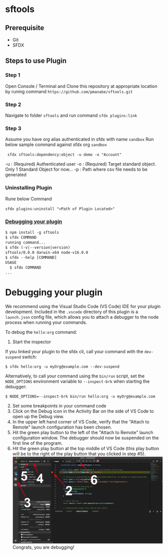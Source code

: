 sftools
=======

## Prerequisite 
* Git
* SFDX

## Steps to use Plugin

### Step 1 
Open Console / Terminal and Clone this repository at appropriate location by runing command 
`https://github.com/pmanabe/sftools.git`

### Step 2
Navigate to folder `sftools` and run command `sfdx plugins:link`

### Step 3
Assume you have org alias authenticated in sfdx with name `sandbox`
Run below sample command against sfdx org `sandbox`

` sfdx sftools:dependency:object -u demo -o "Account"`

-u : (Required) Authenticated user
-o : (Required) Target standard object. Only 1 Standard Object for now...
-p : Path where csv file needs to be generated

### Uninstalling Plugin
Rune below Command

`sfdx plugins:uninstall "<Path of Plugin Located>"`

<!-- toc -->


### [Debugging your plugin](#debugging-your-plugin)
<!-- tocstop -->
<!-- install -->
<!-- usage -->
```sh-session
$ npm install -g sftools
$ sfdx COMMAND
running command...
$ sfdx (-v|--version|version)
sftools/0.0.0 darwin-x64 node-v16.0.0
$ sfdx --help [COMMAND]
USAGE
  $ sfdx COMMAND
...
```
<!-- usagestop -->
<!-- commands -->

<!-- commandsstop -->
<!-- debugging-your-plugin -->
# Debugging your plugin
We recommend using the Visual Studio Code (VS Code) IDE for your plugin development. Included in the `.vscode` directory of this plugin is a `launch.json` config file, which allows you to attach a debugger to the node process when running your commands.

To debug the `hello:org` command: 
1. Start the inspector
  
If you linked your plugin to the sfdx cli, call your command with the `dev-suspend` switch: 
```sh-session
$ sfdx hello:org -u myOrg@example.com --dev-suspend
```
  
Alternatively, to call your command using the `bin/run` script, set the `NODE_OPTIONS` environment variable to `--inspect-brk` when starting the debugger:
```sh-session
$ NODE_OPTIONS=--inspect-brk bin/run hello:org -u myOrg@example.com
```

2. Set some breakpoints in your command code
3. Click on the Debug icon in the Activity Bar on the side of VS Code to open up the Debug view.
4. In the upper left hand corner of VS Code, verify that the "Attach to Remote" launch configuration has been chosen.
5. Hit the green play button to the left of the "Attach to Remote" launch configuration window. The debugger should now be suspended on the first line of the program. 
6. Hit the green play button at the top middle of VS Code (this play button will be to the right of the play button that you clicked in step #5).
<br><img src=".images/vscodeScreenshot.png" width="480" height="278"><br>
Congrats, you are debugging!
